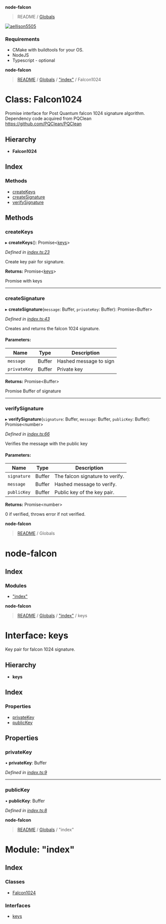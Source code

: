 
<a name="readmemd"></a>

**node-falcon**

> README / [Globals](#globalsmd)

[![aellison5505](https://circleci.com/gh/aellison5505/node-falcon.svg?style=svg)](https://circleci.com/gh/aellison5505/node-falcon)

### Requirements
* CMake with buildtools for your OS.
* NodeJS
* Typescript - optional


<a name="classes_index_falcon1024md"></a>

**node-falcon**

> [README](#readmemd) / [Globals](#globalsmd) / ["index"](#modules_index_md) / Falcon1024

# Class: Falcon1024

Promise interface for Post Quantum falcon 1024 signature algorithm.
Dependency code acquired from PQClean
https://github.com/PQClean/PQClean

## Hierarchy

* **Falcon1024**

## Index

### Methods

* [createKeys](#createkeys)
* [createSignature](#createsignature)
* [verifySignature](#verifysignature)

## Methods

### createKeys

▸ **createKeys**(): Promise\<[keys](#interfaces_index_keysmd)>

*Defined in [index.ts:23](https://github.com/aellison5505/faclon-node/blob/06bd32b/src/index.ts#L23)*

Create key pair for signature.

**Returns:** Promise\<[keys](#interfaces_index_keysmd)>

Promise with keys

___

### createSignature

▸ **createSignature**(`message`: Buffer, `privateKey`: Buffer): Promise\<Buffer>

*Defined in [index.ts:43](https://github.com/aellison5505/faclon-node/blob/06bd32b/src/index.ts#L43)*

Creates and returns the falcon 1024 signature.

#### Parameters:

Name | Type | Description |
------ | ------ | ------ |
`message` | Buffer | Hashed message to sign |
`privateKey` | Buffer | Private key |

**Returns:** Promise\<Buffer>

Promise Buffer of signature

___

### verifySignature

▸ **verifySignature**(`signature`: Buffer, `message`: Buffer, `publicKey`: Buffer): Promise\<number>

*Defined in [index.ts:66](https://github.com/aellison5505/faclon-node/blob/06bd32b/src/index.ts#L66)*

Verifies the message with the public key

#### Parameters:

Name | Type | Description |
------ | ------ | ------ |
`signature` | Buffer | The falcon signature to verify. |
`message` | Buffer | Hashed message to verify. |
`publicKey` | Buffer | Public key of the key pair. |

**Returns:** Promise\<number>

0 if verified, throws error if not verified.


<a name="globalsmd"></a>

**node-falcon**

> [README](#readmemd) / Globals

# node-falcon

## Index

### Modules

* ["index"](#modules_index_md)


<a name="interfaces_index_keysmd"></a>

**node-falcon**

> [README](#readmemd) / [Globals](#globalsmd) / ["index"](#modules_index_md) / keys

# Interface: keys

Key pair for falcon 1024 signature.

## Hierarchy

* **keys**

## Index

### Properties

* [privateKey](#privatekey)
* [publicKey](#publickey)

## Properties

### privateKey

•  **privateKey**: Buffer

*Defined in [index.ts:9](https://github.com/aellison5505/faclon-node/blob/06bd32b/src/index.ts#L9)*

___

### publicKey

•  **publicKey**: Buffer

*Defined in [index.ts:8](https://github.com/aellison5505/faclon-node/blob/06bd32b/src/index.ts#L8)*


<a name="modules_index_md"></a>

**node-falcon**

> [README](#readmemd) / [Globals](#globalsmd) / "index"

# Module: "index"

## Index

### Classes

* [Falcon1024](#classes_index_falcon1024md)

### Interfaces

* [keys](#interfaces_index_keysmd)
